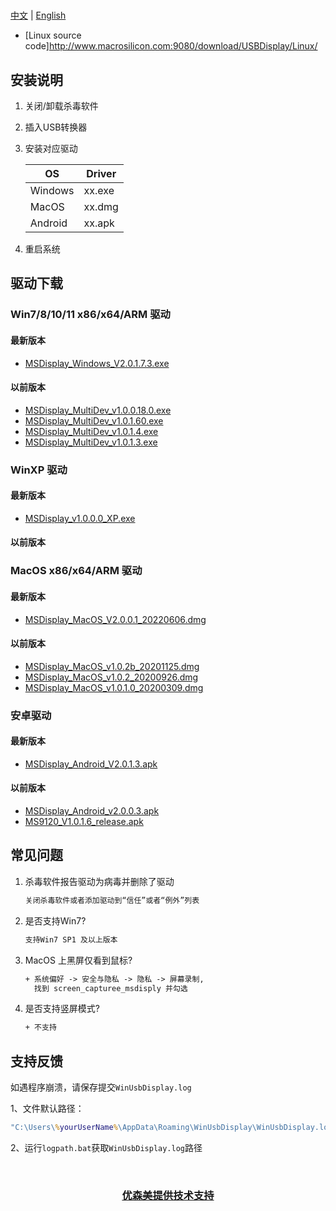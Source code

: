 #

[中文](https://github.com/MindShow/USBDisplay/blob/main/WinDows/USMUSBDisplay_Windows_V2.0.1.7.3.exe) | [English](https://github.com/MindShow/USBDisplay/blob/main/WinDows/USMUSBDisplay_Windows_V2.0.1.7.3.exe)

+ [Linux source code]http://www.macrosilicon.com:9080/download/USBDisplay/Linux/


## 安装说明

1. 关闭/卸载杀毒软件
2. 插入USB转换器
3. 安装对应驱动
  
    |  OS   | Driver|
    |-------|-------|
    |Windows| xx.exe|
    |MacOS  | xx.dmg|
    |Android| xx.apk|

4. 重启系统

## 驱动下载

### Win7/8/10/11 x86/x64/ARM 驱动

#### 最新版本

+ [MSDisplay_Windows_V2.0.1.7.3.exe](https://github.com/MindShow/USBDisplay/blob/main/WinDows/MSDisplay_Windows_V2.0.1.7.3.exe)
  
#### 以前版本

+ [MSDisplay_MultiDev_v1.0.0.18.0.exe](https://github.com/MindShow/USBDisplay/blob/main/WinDows/MSDisplay_MultiDev_v1.0.0.18.0.exe)
+ [MSDisplay_MultiDev_v1.0.1.60.exe](https://github.com/MindShow/USBDisplay/blob/main/WinDows/MSDisplay_MultiDev_v1.0.1.60.exe)
+ [MSDisplay_MultiDev_v1.0.1.4.exe](https://github.com/MindShow/USBDisplay/blob/main/WinDows/MSDisplay_MultiDev_v1.0.1.4.exe)
+ [MSDisplay_MultiDev_v1.0.1.3.exe]([./WinDows/MSDisplay_MultiDev_v1.0.1.3.exe](https://github.com/MindShow/USBDisplay/blob/main/WinDows/MSDisplay_MultiDev_v1.0.1.3.exe))

### WinXP 驱动

#### 最新版本

+ [MSDisplay_v1.0.0.0_XP.exe](https://github.com/MindShow/USBDisplay/blob/main/WinXP/MSDisplay_v1.0.0.0_XP.exe)

#### 以前版本

### MacOS x86/x64/ARM 驱动

#### 最新版本

+ [MSDisplay_MacOS_V2.0.0.1_20220606.dmg](https://github.com/MindShow/USBDisplay/blob/main/MacOS/MSDisplay_MacOS_V2.0.0.1_20220606.dmg)
  
#### 以前版本

+ [MSDisplay_MacOS_v1.0.2b_20201125.dmg](https://github.com/MindShow/USBDisplay/blob/main/MacOS/MSDisplay_MacOS_v1.0.2b_20201125A.dmg)
+ [MSDisplay_MacOS_v1.0.2_20200926.dmg](https://github.com/MindShow/USBDisplay/blob/main/MacOS/MSDisplay_MacOS_v1.0.2_20200926.dmg)
+ [MSDisplay_MacOS_v1.0.1.0_20200309.dmg]([./MacOS/MSDisplay_MacOS_v1.0.1.0_20200309.dmg](https://github.com/MindShow/USBDisplay/blob/main/MacOS/MSDisplay_MacOS_v1.0.1.0_20200309.dmg))

### 安卓驱动

#### 最新版本

+ [MSDisplay_Android_V2.0.1.3.apk](https://github.com/MindShow/USBDisplay/blob/main/Android/MSDisplay_Android_V2.0.1.3.apk)
  
#### 以前版本

+ [MSDisplay_Android_v2.0.0.3.apk](https://github.com/MindShow/USBDisplay/blob/main/Android/MSDisplay_Android_v2.0.0.3.apk)
+ [MS9120_V1.0.1.6_release.apk](https://github.com/MindShow/USBDisplay/blob/main/Android/MS9120_V1.0.1.6_release.apk)

## 常见问题

1. 杀毒软件报告驱动为病毒并删除了驱动

    ``` txt
    关闭杀毒软件或者添加驱动到“信任”或者“例外”列表
    ```

2. 是否支持Win7?

    ``` txt
    支持Win7 SP1 及以上版本
    ```

3. MacOS 上黑屏仅看到鼠标?

    ``` txt
    + 系统偏好 -> 安全与隐私 -> 隐私 -> 屏幕录制,
      找到 screen_capturee_msdisply 并勾选
    ```

4. 是否支持竖屏模式?

    ``` txt
    + 不支持
    ```

## 支持反馈

如遇程序崩溃，请保存提交```WinUsbDisplay.log```

1、文件默认路径：

  ``` bat
  "C:\Users\%yourUserName%\AppData\Roaming\WinUsbDisplay\WinUsbDisplay.log"
  ```

2、运行```logpath.bat```获取```WinUsbDisplay.log```路径

&nbsp;
&nbsp;
&nbsp;
### <center>[优森美提供技术支持](http://www.ultrasemi.com)</center>
